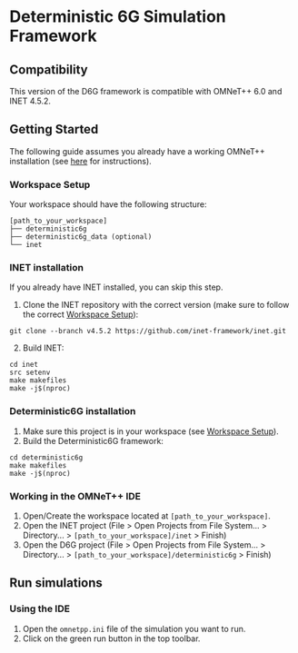 # Deterministic 6G Simulation Framework

## Compatibility
This version of the D6G framework is compatible with OMNeT++ 6.0 and INET 4.5.2.

## Getting Started
The following guide assumes you already have a working OMNeT++ installation (see [here](doc/install-omnetpp.md) for instructions).


### Workspace Setup
Your workspace should have the following structure:
```
[path_to_your_workspace]
├── deterministic6g
├── deterministic6g_data (optional)
└── inet
```

### INET installation
If you already have INET installed, you can skip this step.

1. Clone the INET repository with the correct version (make sure to follow the correct [Workspace Setup](#workspace-setup)):
```shell
git clone --branch v4.5.2 https://github.com/inet-framework/inet.git
```

2. Build INET:
```shell
cd inet
src setenv
make makefiles
make -j$(nproc)
```

### Deterministic6G installation
1. Make sure this project is in your workspace (see [Workspace Setup](#workspace-setup)).
2. Build the Deterministic6G framework:
```shell
cd deterministic6g
make makefiles
make -j$(nproc)
```

### Working in the OMNeT++ IDE
1. Open/Create the workspace located at `[path_to_your_workspace]`.
2. Open the INET project (File > Open Projects from File System... > Directory... > `[path_to_your_workspace]/inet` > Finish)
3. Open the D6G project (File > Open Projects from File System... > Directory... > `[path_to_your_workspace]/deterministic6g` > Finish)

## Run simulations

### Using the IDE
1. Open the `omnetpp.ini` file of the simulation you want to run.
2. Click on the green run button in the top toolbar.
